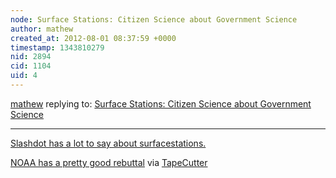 ```yaml
---
node: Surface Stations: Citizen Science about Government Science
author: mathew
created_at: 2012-08-01 08:37:59 +0000
timestamp: 1343810279
nid: 2894
cid: 1104
uid: 4
---
```




[mathew](../profile/mathew) replying to: [Surface Stations: Citizen Science about Government Science](../notes/mathew/7-19-2012/surface-stations-citizen-science-about-government-science)

----
[Slashdot has a lot to say about surfacestations.](http://science.slashdot.org/story/12/07/31/0012245/surfacestations-noaa-has-overestimated-land-surface-temperature-trends)

[NOAA has a pretty good rebuttal](http://www.ncdc.noaa.gov/oa/about/response-v2.pdf) via [TapeCutter](http://slashdot.org/~TapeCutter)